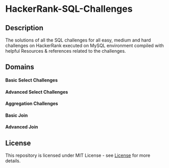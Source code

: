 # HackerRank-SQL-Challenges
## Description
The solutions of all the SQL challenges for all easy, medium and hard challenges on HackerRank executed on MySQL environment compiled with helpful Resources & references related to the challenges.

## Domains
#### Basic Select Challenges
#### Advanced Select Challenges
#### Aggregation Challenges
#### Basic Join
#### Advanced Join

## License
This repository is licensed under MIT License - see [License](https://github.com/PJcs293/HackerRank-SQL-Challenges/blob/main/LICENSE) for more details.


